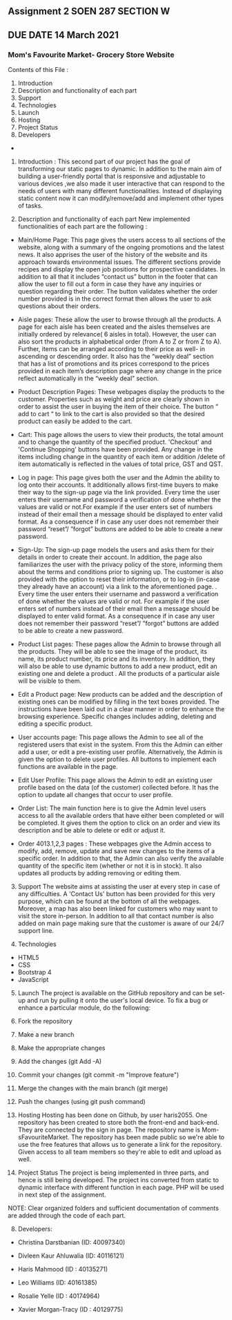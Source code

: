 ## Assignment 2 SOEN 287 SECTION  W ##
## DUE DATE    14 March 2021 ##


### Mom's Favourite Market- Grocery Store Website ###

Contents of this File :
1. Introduction
2. Description and functionality of each part 
3. Support
4. Technologies
5. Launch
6. Hosting
7. Project Status
8. Developers
-
1. Introduction :
This  second part of our project has the goal of transforming our static pages to dynamic. In addition to the main aim of  building  a user-friendly portal that is responsive and adjustable  to various devices ,we also  made  it user interactive that can respond to the needs of users with many different functionalities. Instead of displaying static content  now it can modify/remove/add and implement other types of tasks.


2. Description and functionality of each part 
New implemented functionalities of each part are the following :
* Main/Home Page: This page gives the users access to all sections of the website, along with a summary of the ongoing promotions and the latest news. It also apprises the user of the history of the website and its approach towards environmental issues. The different sections provide recipes and display the open job positions for prospective candidates. In addition to all that it includes  “contact us”  button in the footer that can allow the user to fill out a form in case they have any inquiries or question regarding their order. The button validates whether the order number provided is in the correct format then allows the user to ask  questions about their orders.



* Aisle pages: These allow the user to browse through all the products. A page for each aisle has been created and the aisles themselves are initially ordered by relevance( 6 aisles in total). However, the user can also sort the products in alphabetical order (from A to Z or from Z to A). Further, items can be arranged according to their price as well- in ascending or descending order. It also has the “weekly deal” section that has a list of promotions and its prices correspond to the prices provided in each item’s description page where any change in the price reflect automatically in the “weekly deal” section.

* Product Description Pages: These webpages display the products to the customer. Properties such as weight and price are clearly shown in order to assist the user in buying the item of their choice. The button “ add to cart “  to link to the cart is also provided so that the desired product can easily be added to the cart.

* Cart: This page allows the users to view their products, the total amount and to change the quantity of the specified product. 'Checkout' and 'Continue Shopping' buttons have been provided. Any change in the items including change in the quantity of each item or addition /delete of item automatically is reflected in the values of total price, GST and QST. 

* Log in page: This page gives both the user and the Admin the ability to log onto their accounts. It additionally allows first-time buyers to make their way to the sign-up page via the link provided. Every time the user enters their username and password a verification of done whether the values are valid or not.For example if the user enters set of numbers instead of their email then a message should be displayed to enter valid format. As  a consequence if in case any user does not  remember their password “reset”/ ”forgot” buttons are added to be able to create a new password.

* Sign-Up: The sign-up page models the users and asks them for their details in order to create their account. In addition, the page also familiarizes the user with the privacy policy of the store, informing them about the terms and conditions prior to signing up. The customer is also provided with the option to reset their information, or to log-in (in-case they already have an account) via a link to the aforementioned page. . Every time the user enters their username and password a verification of done whether the values are valid or not. For example if the user enters set of numbers instead of their email then a message should be displayed to enter valid format. As  a consequence if in case any user does not  remember their password “reset”/ ”forgot” buttons are added to be able to create a new password.

* Product List pages: These pages allow the Admin to browse through all the products. They will be able to see the image of the product, its name, its product number, its price and its inventory. In addition, they will also be able to use dynamic buttons to  add a new product, edit an existing one and delete a product . All the products of a particular aisle will be visible to them.

* Edit a Product page: New products can be added and the description of existing ones can be modified by filling in the text boxes provided. The instructions have been laid out in a clear manner in order to enhance the browsing experience. Specific changes includes adding, deleting and editing a specific product.

* User accounts page: This page allows the Admin to see all of the registered users that exist in the system. From this the Admin can either add a user, or edit a pre-existing user profile. Alternatively, the Admin is given the option to delete user profiles. All buttons to implement each functions are available in the page.

* Edit User Profile: This page allows the Admin to edit an existing user profile based on the data (of the customer) collected before.  It has the option to update all changes that occur to user profile.

* Order List: The main function here is to give the Admin level users access to all the available orders that have either been completed or will be completed. It gives them the option to click on an order and view its description and be able to delete or  edit or adjust it.

* Order 4013.1,2,3 pages : These webpages give the Admin access to modify, add, remove, update and save new changes to the items of a specific order. In addition to that, the Admin can also verify the available quantity of the specific item (whether or not it is in stock). It also updates all products by adding removing or editing them.

3. Support
The website aims at assisting the user at every step in case of any difficulties. A 'Contact Us' button has been provided for this very purpose, which can be found at the bottom of all the webpages. Moreover, a map has also been linked for customers who may want to visit the store in-person. In addition to all that contact number is also added on main page making sure that the customer is aware of our 24/7 support line.

4. Technologies	
* HTML5
* CSS	
* Bootstrap 4
* JavaScript 

5. Launch
The project is available on the GitHub repository and can be set-up and run by pulling it onto the user's local device.
To fix a bug or enhance a particular module, do the following:	
  1. Fork the repository	
  2. Make a new branch	
  3. Make the appropriate changes 	
  4. Add the changes (git Add -A)
  5. Commit your changes (git commit -m "Improve feature")
  6. Merge the changes with the main branch (git merge)
  7. Push the changes (using git push command)


6. Hosting
Hosting has been done on Github, by user haris2055. One repository has been created to store both the front-end and back-end. They are connected by the sign in page. The repository name is Mom-sFavouriteMarket. The repository has been made public so we're able to use the free features that allows us to generate a link for the repository. Given access to all team members so they're able to edit and upload as well.

7. Project Status
The project is being implemented in three parts, and hence is still being developed. The project ins converted from static to dynamic interface with different function in each page. PHP will be used in next step of the assignment.


NOTE:  Clear organized folders and  sufficient documentation of comments are added through the code of each part.

8. Developers:
* Christina Darstbanian (ID: 40097340)

* Divleen Kaur Ahluwalia (ID: 40116121)

* Haris Mahmood (ID : 40135271)

* Leo Williams (ID: 40161385)

* Rosalie Yelle (ID : 40174964)

* Xavier Morgan-Tracy (ID : 40129775)
